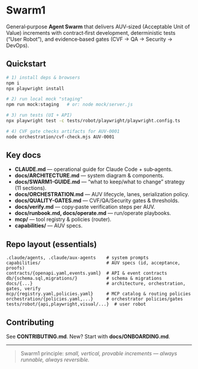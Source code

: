 # Swarm1

General‑purpose **Agent Swarm** that delivers AUV‑sized (Acceptable Unit of Value) increments with
contract‑first development, deterministic tests (“User Robot”), and evidence‑based gates (CVF → QA → Security → DevOps).

## Quickstart
```bash
# 1) install deps & browsers
npm i
npx playwright install

# 2) run local mock "staging"
npm run mock:staging   # or: node mock/server.js

# 3) run tests (UI + API)
npx playwright test -c tests/robot/playwright/playwright.config.ts

# 4) CVF gate checks artifacts for AUV-0001
node orchestration/cvf-check.mjs AUV-0001
```

## Key docs
- **CLAUDE.md** — operational guide for Claude Code + sub‑agents.
- **docs/ARCHITECTURE.md** — system diagram & components.
- **docs/SWARM1-GUIDE.md** — “what to keep/what to change” strategy (11 sections).
- **docs/ORCHESTRATION.md** — AUV lifecycle, lanes, serialization policy.
- **docs/QUALITY-GATES.md** — CVF/QA/Security gates & thresholds.
- **docs/verify.md** — copy‑paste verification steps per AUV.
- **docs/runbook.md, docs/operate.md** — run/operate playbooks.
- **mcp/** — tool registry & policies (router).
- **capabilities/** — AUV specs.

## Repo layout (essentials)
```
.claude/agents, .claude/aux-agents    # system prompts
capabilities/                         # AUV specs (id, acceptance, proofs)
contracts/{openapi.yaml,events.yaml}  # API & event contracts
db/{schema.sql,migrations/}           # schema & migrations
docs/{...}                            # architecture, orchestration, gates, verify
mcp/{registry.yaml,policies.yaml}     # MCP catalog & routing policies
orchestration/{policies.yaml,...}     # orchestrator policies/gates
tests/robot/{api,playwright,visual/...}  # user robot
```

## Contributing
See **CONTRIBUTING.md**. New? Start with **docs/ONBOARDING.md**.

---
> Swarm1 principle: *small, vertical, provable increments — always runnable, always reversible.*
